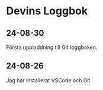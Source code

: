 Devins Loggbok
==================

24-08-30
-------------
Första uppladdning till Git loggboken.

24-08-26
-------------
Jag har installerat VSCode och Git